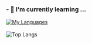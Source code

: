 ### - 🌱 I'm currently learning ...
[![My Languages](https://skillicons.dev/icons?i=python,c,cs,html,css,js,react,githubactions,docker&perline=6)](https://skillicons.dev) <br>
<br />
![Top Langs](https://github-readme-stats.vercel.app/api/top-langs/?username=karpitony&layout=compact&theme=react&langs_count=6&count_private=true)

<!--
![karpitony's GitHub stats](https://github-readme-stats.vercel.app/api?username=karpitony&hide=contribs,prs&show_icons=true&theme=dark)
![Python](https://img.shields.io/badge/python-3670A0?style=for-the-badge&logo=python&logoColor=ffdd54)
![clang](https://img.shields.io/badge/Clang-00599C?style=for-the-badge&logo=c&logoColor=white)
![Java](https://img.shields.io/badge/java-%23ED8B00.svg?style=for-the-badge&logo=openjdk&logoColor=white)
-->
